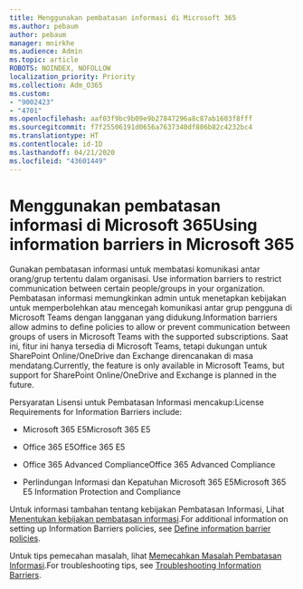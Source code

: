 ```yaml
---
title: Menggunakan pembatasan informasi di Microsoft 365
ms.author: pebaum
author: pebaum
manager: mnirkhe
ms.audience: Admin
ms.topic: article
ROBOTS: NOINDEX, NOFOLLOW
localization_priority: Priority
ms.collection: Adm_O365
ms.custom:
- "9002423"
- "4701"
ms.openlocfilehash: aaf03f9bc9b09e9b27847296a8c87ab1603f8fff
ms.sourcegitcommit: f7f25506191d0656a7637340df806b82c4232bc4
ms.translationtype: HT
ms.contentlocale: id-ID
ms.lasthandoff: 04/21/2020
ms.locfileid: "43601449"
---
```

# <a name="using-information-barriers-in-microsoft-365"></a><span data-ttu-id="847bb-102">Menggunakan pembatasan informasi di Microsoft 365</span><span class="sxs-lookup"><span data-stu-id="847bb-102">Using information barriers in Microsoft 365</span></span>

<span data-ttu-id="847bb-103">Gunakan pembatasan informasi untuk membatasi komunikasi antar orang/grup tertentu dalam organisasi. </span><span class="sxs-lookup"><span data-stu-id="847bb-103">Use information barriers to restrict communication between certain people/groups in your organization.</span></span> <span data-ttu-id="847bb-104">Pembatasan informasi memungkinkan admin untuk menetapkan kebijakan untuk memperbolehkan atau mencegah komunikasi antar grup pengguna di Microsoft Teams dengan langganan yang didukung.</span><span class="sxs-lookup"><span data-stu-id="847bb-104">Information barriers allow admins to define policies to allow or prevent communication between groups of users in Microsoft Teams with the supported subscriptions.</span></span>  <span data-ttu-id="847bb-105">Saat ini, fitur ini hanya tersedia di Microsoft Teams, tetapi dukungan untuk SharePoint Online/OneDrive dan Exchange direncanakan di masa mendatang.</span><span class="sxs-lookup"><span data-stu-id="847bb-105">Currently, the feature is only available in Microsoft Teams, but support for SharePoint Online/OneDrive and Exchange is planned in the future.</span></span>

<span data-ttu-id="847bb-106">Persyaratan Lisensi untuk Pembatasan Informasi mencakup:</span><span class="sxs-lookup"><span data-stu-id="847bb-106">License Requirements for Information Barriers include:</span></span>

- <span data-ttu-id="847bb-107">Microsoft 365 E5</span><span class="sxs-lookup"><span data-stu-id="847bb-107">Microsoft 365 E5</span></span>

- <span data-ttu-id="847bb-108">Office 365 E5</span><span class="sxs-lookup"><span data-stu-id="847bb-108">Office 365 E5</span></span>

- <span data-ttu-id="847bb-109">Office 365 Advanced Compliance</span><span class="sxs-lookup"><span data-stu-id="847bb-109">Office 365 Advanced Compliance</span></span>

- <span data-ttu-id="847bb-110">Perlindungan Informasi dan Kepatuhan Microsoft 365 E5</span><span class="sxs-lookup"><span data-stu-id="847bb-110">Microsoft 365 E5 Information Protection and Compliance</span></span>

<span data-ttu-id="847bb-111">Untuk informasi tambahan tentang kebijakan Pembatasan Informasi, Lihat [Menentukan kebijakan pembatasan informasi](https://docs.microsoft.com/microsoft-365/compliance/information-barriers-policies).</span><span class="sxs-lookup"><span data-stu-id="847bb-111">For additional information on setting up Information Barriers policies, see [Define information barrier policies](https://docs.microsoft.com/microsoft-365/compliance/information-barriers-policies).</span></span>

<span data-ttu-id="847bb-112">Untuk tips pemecahan masalah, lihat [Memecahkan Masalah Pembatasan Informasi](https://docs.microsoft.com/microsoft-365/compliance/information-barriers-troubleshooting).</span><span class="sxs-lookup"><span data-stu-id="847bb-112">For troubleshooting tips, see [Troubleshooting Information Barriers](https://docs.microsoft.com/microsoft-365/compliance/information-barriers-troubleshooting).</span></span>
